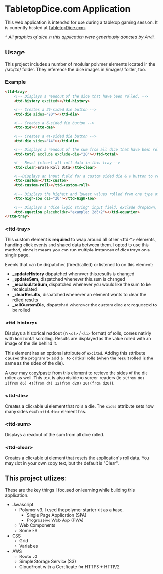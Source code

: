 # TabletopDice.com Application
This web application is intended for use during a tabletop gaming session. It is currently hosted at [TabletopDice.com](https://TabletopDice.com/).

_* All graphics of dice in this application were generiously donated by Arvil._

## Usage
This project includes a number of modular polymer elements located in the /src/ttd/ folder. They reference the dice images in /images/ folder, too.

### Example
```html
<ttd-tray>
    <!-- Displays a readout of the dice that have been rolled. -->
    <ttd-history excited></ttd-history>

    <!-- Creates a 20-sided die button -->
    <ttd-die sides="20"></ttd-die>

    <!-- Creates a 6-sided die button -->
    <ttd-die></ttd-die>

    <!-- Creates a 44-sided die button -->
    <ttd-die sides="44"></ttd-die>

    <!-- Displays a readout of the sum from all dice that have been rolled with a dropdown of die types to exclude form this sum -->
    <ttd-total exclude exclude-die="20"></ttd-total>

    <!-- Reset (clear) all roll data in this tray -->
    <ttd-clear>Erase Roll Data</ttd-clear>

    <!--Displays an input field for a custom sided die & a button to roll all custom dice elements -->
    <ttd-custom></ttd-custom>
    <ttd-custom-roll></ttd-custom-roll>

    <!-- Displays the highest and lowest values rolled from one type of die -->
    <ttd-high-low die="20"></ttd-high-low>

    <!-- Displays a 'dice logic string' input field, exclude dropdown, a total, and a button to 'roll the equation' -->
    <ttd-equation placeholder="example: 2d6+2"></ttd-equation>
</ttd-tray>
```
### &lt;ttd-tray&gt;
This custom element is **required** to wrap around all other &lt;ttd-*&gt; elements, handling click events and shared data between them. I opted to use this method, since it means you can run multiple instances of dice trays on a single page.

Events that can be dispatched (fired/called) or listened to on this element:
* **_updateHistory** dispatched whenever this.results is changed
* **_updateSum**, dispatched whenever this.sum is changed
* **_recalculateSum**, dispatched whenever you would like the sum to be recalculated
* **_clearResults**, dispatched whenever an element wants to clear the rolled results
* **_rollCustomDie**, dispatched whenever the custom dice are requested to be rolled


### &lt;ttd-history&gt;
Displays a historical readout (in `<ol>` / `<li>` format) of rolls, comes nativly with horizontal scrolling. Results are displayed as the value rolled with an image of the die behind it.

This element has an optional attribute of `excited`. Adding this attribute causes the program to add a `!` to critical rolls (when the result rolled is the same as the sides of the die).

A user may copy/paste from this element to recieve the sides of the die rolled as well. This text is also visible to screen readers (ie `3(from d6) 1(from d6) 4!(from d4) 12(from d20) 20!(from d20)`).

### &lt;ttd-die&gt;
Creates a clickable ui element that rolls a die. The `sides` attribute sets how many sides each `<ttd-die>` element has.

### &lt;ttd-sum&gt;
Displays a readout of the sum from all dice rolled.

### &lt;ttd-clear&gt;
Creates a clickable ui element that resets the application's roll data. You may slot in your own copy text, but the default is "Clear".


## This project utlizes:
These are the key things I focused on learning while building this application. 
* Javascript
	* Polymer v3. I used the polymer starter kit as a base.
      * Single Page Application (SPA)
      * Progressive Web App (PWA)
    * Web Components
	* Some ES
* CSS
	* Grid
	* Variables
* AWS 
	* Route 53
  * Simple Storage Service (S3)
  * CloudFront with a Certificate for HTTPS + HTTP/2

